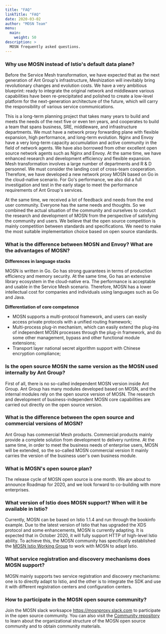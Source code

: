 ```yaml
---
title: "FAQ"
linkTitle: "FAQ"
date: 2020-03-02
author: "MOSN Team"
menu:
  main:
    weight: 50
description: >
  MOSN frequently asked questions.
---
```


### Why use MOSN instead of Istio's default data plane?

Before the Service Mesh transformation, we have expected that as the next generation of Ant Group's infrastructure, Meshization will inevitably bring revolutionary changes and evolution costs. We have a very ambitious blueprint: ready to integrate the original network and middleware various capabilities have been re-precipitated and polished to create a low-level platform for the next-generation architecture of the future, which will carry the responsibility of various service communications.

This is a long-term planning project that takes many years to build and meets the needs of the next five or even ten years, and cooperates to build a team that spans business, SRE, middleware, and infrastructure departments. We must have a network proxy forwarding plane with flexible expansion, high performance, and long-term evolution. Nginx and Envoy have a very long-term capacity accumulation and active community in the field of network agents. We have also borrowed from other excellent open source network agents such as Nginx and Envoy. At the same time, we have enhanced research and development efficiency and flexible expansion. Mesh transformation involves a large number of departments and R & D personnel. We must consider the landing cost of cross-team cooperation. Therefore, we have developed a new network proxy MOSN based on Go in the cloud-native scenario. For Go's performance, we also did a full investigation and test in the early stage to meet the performance requirements of Ant Group's services.

At the same time, we received a lot of feedback and needs from the end user community. Everyone has the same needs and thoughts. So we combined the actual situation of the community and ourselves to conduct the research and development of MOSN from the perspective of satisfying the community and users. We believe that the open source competition is mainly competition between standards and specifications. We need to make the most suitable implementation choice based on open source standards.

### What is the difference between MOSN and Envoy? What are the advantages of MOSN?

**Differences in language stacks**

MOSN is written in Go. Go has strong guarantees in terms of production efficiency and memory security. At the same time, Go has an extensive library ecosystem in the cloud-native era. The performance is acceptable and usable in the Service Mesh scenario. Therefore, MOSN has a lower intellectual cost for companies and individuals using languages such as Go and Java.

**Differentiation of core competence**

- MOSN supports a multi-protocol framework, and users can easily access private protocols with a unified routing framework;
- Multi-process plug-in mechanism, which can easily extend the plug-ins of independent MOSN processes through the plug-in framework, and do some other management, bypass and other functional module extensions;
- Transport layer national secret algorithm support with Chinese encryption compliance;

### Is the open source MOSN the same version as the MOSN used internally by Ant Group?

First of all, there is no so-called independent MOSN version inside Ant Group. Ant Group has many modules developed based on MOSN, and the internal modules rely on the open source version of MOSN. The research and development of business-independent MOSN core capabilities are carried out directly on the open source version.

### What is the difference between the open source and commercial versions of MOSN?

Ant Group has commercial Mesh products. Commercial products mainly provide a complete solution from development to delivery runtime. At the same time, in order to meet the business needs of enterprise users, MOSN will be extended, so the so-called MOSN commercial version It mainly carries the version of the business user's own business module.

### What is MOSN's open source plan?

The release cycle of MOSN open source is one month. We are about to announce Roadmap for 2020, and we look forward to co-building with more enterprises.

### What version of Istio does MOSN support? When will it be available in Istio?

Currently, MOSN can be based on Istio 1.1.4 and run through the bookinfo example. Due to the latest version of Istio that has upgraded the XDS protocol and some enhancements, MOSN is currently adapting. It is expected that in October 2020, it will fully support HTTP of high-level Istio ability. To achieve this, the MOSN community has specifically established the [MOSN Istio Working Group](https://github.com/mosn/community/blob/master/wg-istio.md) to work with MOSN to adapt Istio.

### What service registration and discovery mechanisms does MOSN support?

MOSN mainly supports two service registration and discovery mechanisms: one is to directly adapt to Istio, and the other is to integrate the SDK and use it with different registration centers and configuration centers.

### How to participate in the MOSN open source community?

Join the MOSN slack worksapce <https://mosnproxy.slack.com> to participate in the open source community. You can also visit the [Community repository](https://github.com/mosn/community) to learn about the organizational structure of the MOSN open source community and to obtain community materials.
